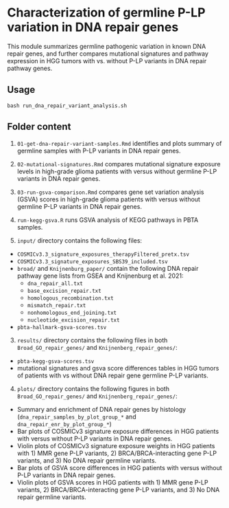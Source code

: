 # Characterization of germline P-LP variation in DNA repair genes 

This module summarizes germline pathogenic variation in known DNA repair genes, and further compares mutational signatures and pathway expression in HGG tumors with vs. without P-LP variants in DNA repair pathway genes. 

## Usage

`bash run_dna_repair_variant_analysis.sh` 

## Folder content 

1. `01-get-dna-repair-variant-samples.Rmd` identifies and plots summary of germline samples with P-LP variants in DNA repair genes. 
2. `02-mutational-signatures.Rmd` compares mutational signature exposure levels in high-grade glioma patients with versus without germline P-LP variants in DNA repair genes.
3. `03-run-gsva-comparison.Rmd` compares gene set variation analysis (GSVA) scores in high-grade glioma patients with versus without germline P-LP variants in DNA repair genes.
4. `run-kegg-gsva.R` runs GSVA analysis of KEGG pathways in PBTA samples. 

4. `input/` directory contains the following files:
  - `COSMICv3.3_signature_exposures_therapyFiltered_pretx.tsv`
  - `COSMICv3.3_signature_exposures_SBS39_included.tsv`
  - `broad/` and `Knijnenburg_paper/` contain the following DNA repair pathway gene lists from GSEA and Knijnenburg et al. 2021:
      - `dna_repair_all.txt`
      - `base_excision_repair.txt`
      - `homologous_recombination.txt`
      - `mismatch_repair.txt`
      - `nonhomologous_end_joining.txt`
      - `nucleotide_excision_repair.txt`
  - `pbta-hallmark-gsva-scores.tsv`
    

3. `results/` directory contains the following files in both `Broad_GO_repair_genes/` and `Knijnenberg_repair_genes/`: 
  - `pbta-kegg-gsva-scores.tsv`
  - mutational signatures and gsva score differences tables in HGG tumors of patients with vs without DNA repair gene germline P-LP variants. 
  
4. `plots/` directory contains the following figures in both `Broad_GO_repair_genes/` and `Knijnenberg_repair_genes/`: 
  - Summary and enrichment of DNA repair genes by histology (`dna_repair_samples_by_plot_group_*` and `dna_repair_enr_by_plot_group_*`)
  - Bar plots of COSMICv3 signature exposure differences in HGG patients with versus without P-LP variants in DNA repair genes. 
  - Violin plots of COSMICv3 signature exposure weights in HGG patients with 1) MMR gene P-LP variants, 2) BRCA/BRCA-interacting gene P-LP variants, and 3) No DNA repair germline variants.
  - Bar plots of GSVA score differences in HGG patients with versus without P-LP variants in DNA repair genes. 
  - Violin plots of GSVA scores in HGG patients with 1) MMR gene P-LP variants, 2) BRCA/BRCA-interacting gene P-LP variants, and 3) No DNA repair germline variants.
  